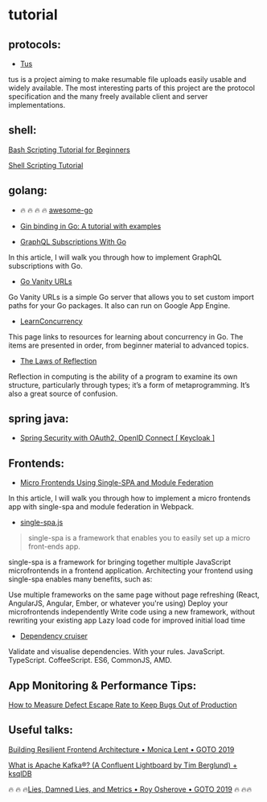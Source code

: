 # tutorial

## protocols:

* [Tus](https://tus.io/)

tus is a project aiming to make resumable file uploads easily usable and widely available. The most interesting parts of this project are the protocol specification and the many freely available client and server implementations.

## shell: 


[Bash Scripting Tutorial for Beginners](https://linuxconfig.org/bash-scripting-tutorial-for-beginners)

[Shell Scripting Tutorial](https://www.shellscript.sh/)

## golang: 

* :fire: :fire: :fire: :fire: [awesome-go](https://github.com/avelino/awesome-go)

* [Gin binding in Go: A tutorial with examples](https://blog.logrocket.com/gin-binding-in-go-a-tutorial-with-examples/#:~:text=What%20is%20Gin%20binding%3F,etc.%20to%20structs%20and%20maps.)


* [GraphQL Subscriptions With Go](https://betterprogramming.pub/graphql-subscriptions-with-go-6eb25dec5cd1)

In this article, I will walk you through how to implement GraphQL subscriptions with Go.

* [Go Vanity URLs](https://github.com/GoogleCloudPlatform/govanityurls) 

Go Vanity URLs is a simple Go server that allows you
to set custom import paths for your Go packages.
It also can run on Google App Engine.

* [LearnConcurrency](https://github.com/golang/go/wiki/LearnConcurrency)

This page links to resources for learning about concurrency in Go. 
The items are presented in order, from beginner material to advanced topics.

* [The Laws of Reflection](https://go.dev/blog/laws-of-reflection)

Reflection in computing is the ability of a program to examine its own structure, particularly through types; it’s a form of metaprogramming. It’s also a great source of confusion.


## spring java:

* [Spring Security with OAuth2, OpenID Connect [ Keycloak ]](https://www.youtube.com/watch?v=ts8uG_BOTuM)


## Frontends:

* [Micro Frontends Using Single-SPA and Module Federation](https://betterprogramming.pub/micro-frontends-using-single-spa-and-module-federation-81ec27d03aee)

In this article, I will walk you through how to implement a micro frontends app with single-spa and module federation in Webpack.



* [single-spa.js](https://single-spa.js.org/docs/getting-started-overview/)

> single-spa is a framework that enables you to easily set up a micro front-ends app.

single-spa is a framework for bringing together multiple JavaScript microfrontends in a frontend application. Architecting your frontend using single-spa enables many benefits, such as:

Use multiple frameworks on the same page without page refreshing (React, AngularJS, Angular, Ember, or whatever you're using)
Deploy your microfrontends independently
Write code using a new framework, without rewriting your existing app
Lazy load code for improved initial load time

* [Dependency cruiser](https://www.npmjs.com/package/dependency-cruiser)

Validate and visualise dependencies. With your rules. JavaScript. TypeScript. CoffeeScript. ES6, CommonJS, AMD.

## App Monitoring & Performance Tips:

[How to Measure Defect Escape Rate to Keep Bugs Out of Production](https://stackify.com/measure-defect-escape-rate/)

## Useful talks:

[Building Resilient Frontend Architecture • Monica Lent • GOTO 2019](https://www.youtube.com/watch?v=TqfbAXCCVwE)

[What is Apache Kafka®? (A Confluent Lightboard by Tim Berglund) + ksqlDB](https://www.youtube.com/watch?v=06iRM1Ghr1k)

:fire: :fire: :fire:[Lies, Damned Lies, and Metrics • Roy Osherove • GOTO 2019](https://www.youtube.com/watch?v=goihWvyqRow) :fire: :fire::fire:

